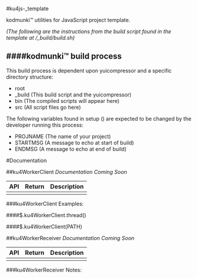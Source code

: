 #ku4js-_template


kodmunki™ utilities for JavaScript project template.

*(The following are the instructions from the build script found in the template at /_build/build.sh)*

####kodmunki™ build process
---

This build process is dependent upon yuicompressor and a specific directory structure:

* root  
 * _build (This build script and the yuicompressor)
 * bin (The compiled scripts will appear here)
 * src (All script files go here)

The following variables found in setup () are
expected to be changed by the developer running
this process:

* PROJNAME (The name of your project)
* STARTMSG (A message to echo at start of build)
* ENDMSG (A message to echo at end of build)


#Documentation

##ku4WorkerClient
_Documentation Coming Soon_

| API | Return | Description |
| --- | --- | --- |
|  |  |  |

###ku4WorkerClient Examples:

####$.ku4WorkerClient.thread()

####$.ku4WorkerClient(PATH)

##ku4WorkerReceiver
_Documentation Coming Soon_

| API | Return | Description |
| --- | --- | --- |
|  |  |  |

###ku4WorkerReceiver Notes: